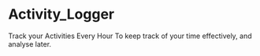# Activity_Logger
Track your Activities Every Hour To keep track of your time effectively, and analyse later.
